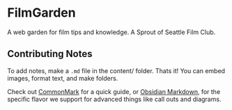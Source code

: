 # FilmGarden
A web garden for film tips and knowledge. A Sprout of Seattle Film Club.

## Contributing Notes

To add notes, make a `.md` file in the content/ folder. Thats it! You can embed images, format text, and make folders.

Check out [CommonMark](https://commonmark.org/help/) for a quick guide, or [Obsidian Markdown](https://help.obsidian.md/syntax), for the specific flavor we support for advanced things like call outs and diagrams.